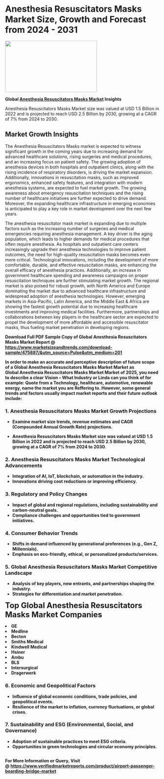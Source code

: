 <H1>Anesthesia Resuscitators Masks Market Size, Growth and Forecast from 2024 - 2031</H1><img class="aligncenter size-medium wp-image-584254" src="https://thirdeyenews.in/wp-content/uploads/2024/09/Global-Market-Research-300x168.jpeg" alt="" width="300" height="168" /><p><strong>Global&nbsp;<a href="https://www.marketsizeandtrends.com/download-sample/475887/&amp;utm_source=Pulse&amp;utm_medium=201">Anesthesia Resuscitators Masks Market</a> Insights</strong></p><p>Anesthesia Resuscitators Masks Market size was valued at USD 1.5 Billion in 2022 and is projected to reach USD 2.5 Billion by 2030, growing at a CAGR of 7% from 2024 to 2030.</p><p><h2>Market Growth Insights</h2> <p>The Anesthesia Resuscitators Masks market is expected to witness significant growth in the coming years due to increasing demand for advanced healthcare solutions, rising surgeries and medical procedures, and an increasing focus on patient safety. The growing adoption of anesthesia devices in both hospitals and outpatient clinics, along with the rising incidence of respiratory disorders, is driving the market expansion. Additionally, innovations in resuscitation masks, such as improved ergonomics, enhanced safety features, and integration with modern anesthesia systems, are expected to fuel market growth. The growing awareness about emergency resuscitation techniques and the rising number of healthcare initiatives are further expected to drive demand. Moreover, the expanding healthcare infrastructure in emerging economies is anticipated to play a key role in market development over the next few years.</p> <p><strong></strong></p> <p>The anesthesia resuscitator mask market is expanding due to multiple factors such as the increasing number of surgeries and medical emergencies requiring anesthesia management. A key driver is the aging population, which leads to higher demands for medical procedures that often require anesthesia. As hospitals and outpatient care centers increasingly upgrade their anesthesia technologies to improve patient outcomes, the need for high-quality resuscitation masks becomes even more critical. Technological innovations, including the development of more comfortable, durable, and effective resuscitation masks, are enhancing the overall efficacy of anesthesia practices. Additionally, an increase in government healthcare spending and awareness campaigns on proper resuscitation techniques are further stimulating market growth. The regional market is also poised for robust growth, with North America and Europe dominating the market due to advanced healthcare infrastructure and widespread adoption of anesthesia technologies. However, emerging markets in Asia-Pacific, Latin America, and the Middle East & Africa are showing the fastest growth potential due to increasing healthcare investments and improving medical facilities. Furthermore, partnerships and collaborations between key players in the healthcare sector are expected to propel the development of more affordable and accessible resuscitator masks, thus fueling market penetration in developing regions. <p><strong></p><p><span class=""><strong>Download Full PDF Sample Copy of Global Anesthesia Resuscitators Masks Market Report</strong> @ <a href="https://www.marketsizeandtrends.com/download-sample/475887/&amp;utm_source=Pulse&amp;utm_medium=201" target="_blank">https://www.marketsizeandtrends.com/download-sample/475887/&amp;utm_source=Pulse&amp;utm_medium=201</a></span></p><p>In order to make an accurate and perceptive description of future scope of a Global&nbsp;Anesthesia Resuscitators Masks Market Market as Global&nbsp;Anesthesia Resuscitators Masks Market Market of 2025, you need to describe a clear Vision &ndash; What Industry or Linda can you think of for example: Quote from a Technology, healthcare, automotive, renewable energy, name the market you are Reffering to. However, some general trends and factors usually impact market reports and their future outlook include:</p><h3>1.&nbsp;<strong>Anesthesia Resuscitators Masks Market Growth Projections</strong></h3><ul><li>Examine market size trends, revenue estimates and CAGR (Compounded Annual Growth Rate) projections.</li><li><p>Anesthesia Resuscitators Masks Market size was valued at USD 1.5 Billion in 2022 and is projected to reach USD 2.5 Billion by 2030, growing at a CAGR of 7% from 2024 to 2030.</p></li></ul><h3>2.&nbsp;<strong>Anesthesia Resuscitators Masks Market Technological Advancements</strong></h3><ul><li>Integration of AI, IoT, blockchain, or automation in the industry.</li><li>Innovations driving cost reductions or improving efficiency.</li></ul><h3>3.&nbsp;<strong>Regulatory and Policy Changes</strong></h3><ul><li>Impact of global and regional regulations, including sustainability and carbon-neutral goals.</li><li>Compliance challenges and opportunities tied to government initiatives.</li></ul><h3>4.&nbsp;<strong>Consumer Behavior Trends</strong></h3><ul><li>Shifts in demand influenced by generational preferences (e.g., Gen Z, Millennials).</li><li>Emphasis on eco-friendly, ethical, or personalized products/services.</li></ul><h3>5.&nbsp;<strong>Global Anesthesia Resuscitators Masks Market Competitive Landscape</strong></h3><ul><li>Analysis of key players, new entrants, and partnerships shaping the industry.</li><li>Strategies for differentiation and market penetration.</li></ul><p data-pm-slice="1 1 []"><span style="color: inherit; font-family: inherit; font-size: 25px;">Top Global Anesthesia Resuscitators Masks Market Companies</span></p><div class="" data-test-id=""><p><li>GE</li><li> Medline</li><li> Becton</li><li> Smiths Medical</li><li> Kindwell Medical</li><li> Hsiner</li><li> Ambu</li><li> BLS</li><li> Intersurgical</li><li> Dragerwerk</li></p></div><h3>6.&nbsp;<strong>Economic and Geopolitical Factors</strong></h3><ul><li>Influence of global economic conditions, trade policies, and geopolitical events.</li><li>Resilience of the market to inflation, currency fluctuations, or global crises.</li></ul><h3>7.&nbsp;<strong>Sustainability and ESG (Environmental, Social, and Governance)</strong></h3><ul><li>Adoption of sustainable practices to meet ESG criteria.</li><li>Opportunities in green technologies and circular economy principles.</li></ul><h2><strong style="font-size: 14px;">For More Information or Query, Visit @&nbsp;</strong><a style="background-color: #ffffff; font-size: 14px;" href="https://www.marketsizeandtrends.com/report/anesthesia-resuscitators-masks-market/" target="_blank">https://www.verifiedmarketreports.com/product/airport-passenger-boarding-bridge-market</a></h2>
